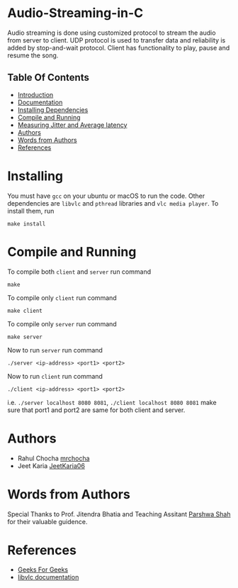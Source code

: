 # Audio-Streaming-in-C
Audio streaming is done using customized protocol to stream the audio from server to client. UDP protocol is used to transfer data and reliability is added by stop-and-wait protocol. Client has functionality to play, pause and resume the song.

## Table Of Contents
- [Introduction](#introduction)
- [Documentation](#documentation)
- [Installing Dependencies](#installing)
- [Compile and Running](#running)
- [Measuring Jitter and Average latency](#measuring-jitter-and-average-latency)
- [Authors](#authors)
- [Words from Authors](#words-from-authors)
- [References](#references)



# Installing
You must have ` gcc ` on your ubuntu or macOS to run the code. Other dependencies are ` libvlc ` and ` pthread ` libraries and `vlc media player`. To install them, run 
```
make install
```

# Compile and Running
To compile both `client` and `server` run command 
```
make
```

To compile only `client` run command
```
make client
```

To compile only `server` run command
```
make server
```

Now to run `server` run command
```
./server <ip-address> <port1> <port2>
```

Now to run `client` run command
```
./client <ip-address> <port1> <port2>
```

i.e. `./server localhost 8080 8081`, `./client localhost 8080 8081` 
make sure that port1 and port2 are same for both client and server.


# Authors
* Rahul Chocha [mrchocha](https://github.com/mrchocha/)
* Jeet Karia [JeetKaria06](https://github.com/JeetKaria06)

# Words from Authors
Special Thanks to Prof. Jitendra Bhatia and Teaching Assitant [Parshwa Shah](https://github.com/parshwa1999) for their valuable guidence.

# References 
* [Geeks For Geeks](https://www.geeksforgeeks.org/udp-server-client-implementation-c/)
* [libvlc documentation](https://www.videolan.org/developers/vlc/doc/doxygen/html/group__libvlc.html)

